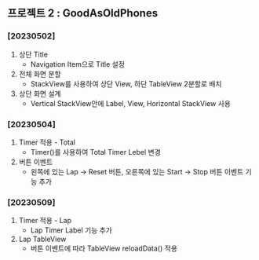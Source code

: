 ## 프로젝트 2 : GoodAsOldPhones

### [20230502]
1. 상단 Title
    - Navigation Item으로 Title 설정
2. 전체 화면 분할
    - StackView를 사용하여 상단 View, 하단 TableView 2분할로 배치
3. 상단 화면 설계
    - Vertical StackView안에 Label, View, Horizontal StackView 사용

### [20230504]
1. Timer 적용 - Total
    - Timer()를 사용하여 Total Timer Lebel 변경
2. 버튼 이벤트
    - 왼쪽에 있는 Lap -> Reset 버튼, 오른쪽에 있는 Start -> Stop 버튼 이벤트 기능 추가

### [20230509]
1. Timer 적용 - Lap
    - Lap Timer Label 기능 추가
2. Lap TableView
    - 버튼 이벤트에 따라 TableView reloadData() 적용
